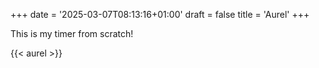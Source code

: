+++
date = '2025-03-07T08:13:16+01:00'
draft = false
title = 'Aurel'
+++


This is  my timer from scratch!

{{< aurel >}}